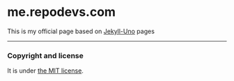 # me.repodevs.com

This is my official page based on [Jekyll-Uno](https://github.com/joshgerdes/jekyll-uno) pages

---

### Copyright and license

It is under [the MIT license](/LICENSE).